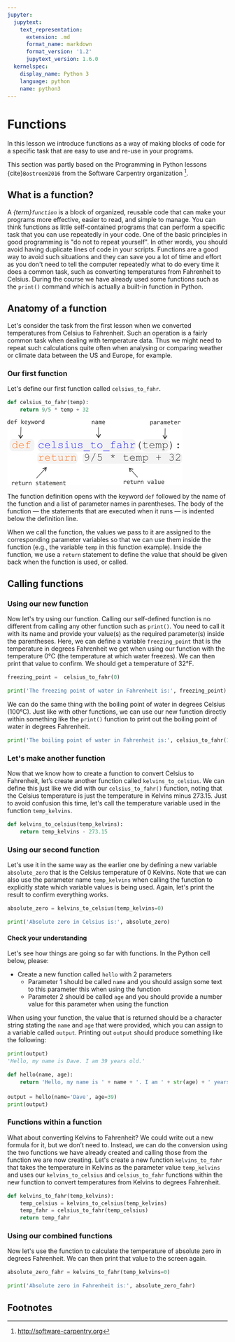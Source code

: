 ```yaml
---
jupyter:
  jupytext:
    text_representation:
      extension: .md
      format_name: markdown
      format_version: '1.2'
      jupytext_version: 1.6.0
  kernelspec:
    display_name: Python 3
    language: python
    name: python3
---
```


# Functions

In this lesson we introduce functions as a way of making blocks of code for a specific task that are easy to use and re-use in your programs.

This section was partly based on the Programming in Python lessons {cite}`Bostroem2016` from the Software Carpentry organization [^swc].


## What is a function?

A *{term}`function`* is a block of organized, reusable code that can make your programs more effective, easier to read, and simple to manage. You can think functions as little self-contained programs that can perform a specific task that you can use repeatedly in your code. One of the basic principles in good programming is "do not to repeat yourself". In other words, you should avoid having duplicate lines of code in your scripts. Functions are a good way to avoid such situations and they can save you a lot of time and effort as you don't need to tell the computer repeatedly what to do every time it does a common task, such as converting temperatures from Fahrenheit to Celsius. During the course we have already used some functions such as the `print()` command which is actually a built-in function in Python.


## Anatomy of a function

Let's consider the task from the first lesson when we converted temperatures from Celsius to Fahrenheit.
Such an operation is a fairly common task when dealing with temperature data.
Thus we might need to repeat such calculations quite often when analysing or comparing weather or climate data between the US and Europe, for example.

### Our first function

Let's define our first function called `celsius_to_fahr`.

```python
def celsius_to_fahr(temp):
    return 9/5 * temp + 32
```

![Anatomy of a function.](../img/Function_anatomy-400.png)

The function definition opens with the keyword `def` followed by the name of the function and a list of parameter names in parentheses.
The body of the function — the statements that are executed when it runs — is indented below the definition line.

When we call the function, the values we pass to it are assigned to the corresponding parameter variables so that we can use them inside the function (e.g., the variable `temp` in this function example).
Inside the function, we use a `return` statement to define the value that should be given back when the function is used, or called.


## Calling functions

### Using our new function

Now let's try using our function.
Calling our self-defined function is no different from calling any other function such as `print()`.
You need to call it with its name and provide your value(s) as the required parameter(s) inside the parentheses.
Here, we can define a variable `freezing_point` that is the temperature in degrees Fahrenheit we get when using our function with the temperature 0°C (the temperature at which water freezes). We can then print that value to confirm. We should get a temperature of 32°F.

```python
freezing_point =  celsius_to_fahr(0)
```

```python
print('The freezing point of water in Fahrenheit is:', freezing_point)
```

We can do the same thing with the boiling point of water in degrees Celsius (100°C). Just like with other functions, we can use our new function directly within something like the `print()` function to print out the boiling point of water in degrees Fahrenheit.

```python
print('The boiling point of water in Fahrenheit is:', celsius_to_fahr(100))
```

### Let's make another function

Now that we know how to create a function to convert Celsius to Fahrenheit, let’s create another function called `kelvins_to_celsius`. We can define this just like we did with our `celsius_to_fahr()` function, noting that the Celsius temperature is just the temperature in Kelvins minus 273.15. Just to avoid confusion this time, let's call the temperature variable used in the function `temp_kelvins`.

```python
def kelvins_to_celsius(temp_kelvins):
    return temp_kelvins - 273.15
```

### Using our second function

Let's use it in the same way as the earlier one by defining a new variable `absolute_zero` that is the Celsius temperature of 0 Kelvins. Note that we can also use the parameter name `temp_kelvins` when calling the function to explicitly state which variable values is being used. Again, let's print the result to confirm everything works.

```python
absolute_zero = kelvins_to_celsius(temp_kelvins=0)
```

```python
print('Absolute zero in Celsius is:', absolute_zero)
```

<!-- #region -->
#### Check your understanding

Let's see how things are going so far with functions. In the Python cell below, please:

- Create a new function called `hello` with 2 parameters
    - Parameter 1 should be called `name` and you should assign some text to this parameter this when using the function
    - Parameter 2 should be called `age` and you should provide a number value for this parameter when using the function

When using your function, the value that is returned should be a character string stating the `name` and `age` that were provided, which you can assign to a variable called `output`.
Printing out `output` should produce something like the following:

```python
print(output)
'Hello, my name is Dave. I am 39 years old.'
```
<!-- #endregion -->

```python
def hello(name, age):
    return 'Hello, my name is ' + name + '. I am ' + str(age) + ' years old.'

output = hello(name='Dave', age=39)
print(output)
```

### Functions within a function

What about converting Kelvins to Fahrenheit?
We could write out a new formula for it, but we don’t need to.
Instead, we can do the conversion using the two functions we have already created and calling those from the function we are now creating. Let's create a new function `kelvins_to_fahr` that takes the temperature in Kelvins as the parameter value `temp_kelvins` and uses our `kelvins_to_celsius` and `celsius_to_fahr` functions within the new function to convert temperatures from Kelvins to degrees Fahrenheit.

```python
def kelvins_to_fahr(temp_kelvins):
    temp_celsius = kelvins_to_celsius(temp_kelvins)
    temp_fahr = celsius_to_fahr(temp_celsius)
    return temp_fahr
```

### Using our combined functions

Now let's use the function to calculate the temperature of absolute zero in degrees Fahrenheit. We can then print that value to the screen again.

```python
absolute_zero_fahr = kelvins_to_fahr(temp_kelvins=0)
```

```python
print('Absolute zero in Fahrenheit is:', absolute_zero_fahr)
```

## Footnotes

[^swc]: <http://software-carpentry.org>
